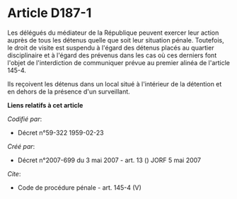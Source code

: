 # Article D187-1

Les délégués du médiateur de la République peuvent exercer leur action auprès de tous les détenus quelle que soit leur
situation pénale. Toutefois, le droit de visite est suspendu à l'égard des détenus placés au quartier disciplinaire et à
l'égard des prévenus dans les cas où ces derniers font l'objet de l'interdiction de communiquer prévue au premier alinéa de
l'article 145-4.

Ils reçoivent les détenus dans un local situé à l'intérieur de la détention et en dehors de la présence d'un surveillant.

**Liens relatifs à cet article**

_Codifié par_:

  - Décret n°59-322 1959-02-23

_Créé par_:

  - Décret n°2007-699 du 3 mai 2007 - art. 13 () JORF 5 mai 2007

_Cite_:

  - Code de procédure pénale - art. 145-4 (V)
